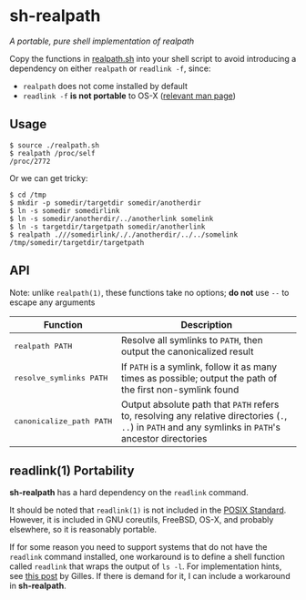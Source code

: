 # sh-realpath

*A portable, pure shell implementation of realpath*

Copy the functions in [realpath.sh](realpath.sh) into your shell script to
avoid introducing a dependency on either `realpath` or `readlink -f`, since:

* `realpath` does not come installed by default
* `readlink -f` **is not portable** to OS-X ([relevant man page](https://developer.apple.com/library/mac/documentation/Darwin/Reference/Manpages/man1/readlink.1.html))

## Usage

    $ source ./realpath.sh
    $ realpath /proc/self
    /proc/2772

Or we can get tricky:

    $ cd /tmp
    $ mkdir -p somedir/targetdir somedir/anotherdir
    $ ln -s somedir somedirlink
    $ ln -s somedir/anotherdir/../anotherlink somelink
    $ ln -s targetdir/targetpath somedir/anotherlink
    $ realpath .///somedirlink/././anotherdir/../../somelink
    /tmp/somedir/targetdir/targetpath

## API

Note: unlike `realpath(1)`, these functions take no options; **do not** use `--` to escape any arguments

Function                          | Description
----------------------------------|--------------
<pre>realpath PATH</pre>          | Resolve all symlinks to `PATH`, then output the canonicalized result
<pre>resolve_symlinks PATH</pre>  | If `PATH` is a symlink, follow it as many times as possible; output the path of the first non-symlink found
<pre>canonicalize_path PATH</pre> | Output absolute path that `PATH` refers to, resolving any relative directories (`.`, `..`) in `PATH` and any symlinks in `PATH`'s ancestor directories

## readlink(1) Portability

**sh-realpath** has a hard dependency on the `readlink` command.

It should be noted that `readlink(1)` is not included in the [POSIX
Standard](https://shellhaters.heroku.com/posix).  However, it is
included in GNU coreutils, FreeBSD, OS-X, and probably elsewhere, so it is
reasonably portable.

If for some reason you need to support systems that do not have the `readlink`
command installed, one workaround is to define a shell function called `readlink`
that wraps the output of `ls -l`.  For implementation hints, see [this
post](http://unix.stackexchange.com/a/76517/49971) by Gilles.  If there is
demand for it, I can include a workaround in **sh-realpath**.
